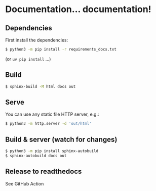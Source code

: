 <!--
# Copyright 2023–2025 Google LLC
#
# Licensed under the Apache License, Version 2.0 (the "License");
# you may not use this file except in compliance with the License.
# You may obtain a copy of the License at
#
#    https://www.apache.org/licenses/LICENSE-2.0
#
# Unless required by applicable law or agreed to in writing, software
# distributed under the License is distributed on an "AS IS" BASIS,
# WITHOUT WARRANTIES OR CONDITIONS OF ANY KIND, either express or implied.
# See the License for the specific language governing permissions and
# limitations under the License.
-->
Documentation… documentation!
=============================

## Dependencies
First install the dependencies:
```sh
$ python3 -m pip install -r requirements_docs.txt
```
(or `uv pip install` …)

## Build
```sh
$ sphinx-build -M html docs out
```

## Serve
You can use any static file HTTP server, e.g.:
```sh
$ python3 -m http.server -d 'out/html'
```

## Build & server (watch for changes)
```sh
$ python3 -m pip install sphinx-autobuild
$ sphinx-autobuild docs out
```

## Release to readthedocs

See GitHub Action
